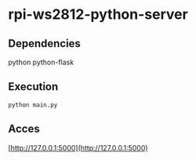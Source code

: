 # rpi-ws2812-python-server

## Dependencies
python
python-flask

## Execution
```
python main.py
```
## Acces
[http://127.0.0.1:5000](http://127.0.0.1:5000)
